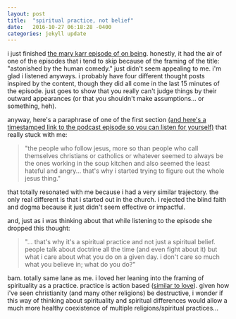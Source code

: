 ```yaml
---
layout: post
title:  "spiritual practice, not belief"
date:   2016-10-27 06:18:28 -0400
categories: jekyll update
---
```

i just finished [the mary karr episode of on being](https://overcast.fm/+BYAaOyolQ/). honestly, it had the air of one of the episodes that i tend to skip because of the framing of the title: "astonished by the human comedy." just didn't seem appealing to me. i'm glad i listened anyways. i probably have four different thought posts inspired by the content, though they did all come in the last 15 minutes of the episode. just goes to show that you really can't judge things by their outward appearances (or that you shouldn't make assumptions... or something, heh).

anyway, here's a paraphrase of one of the first section [(and here's a timestamped link to the podcast episode so you can listen for yourself)](https://overcast.fm/+BYAaOyolQ/40:04) that really stuck with me: 
> "the people who follow jesus, more so than people who call themselves christians or catholics or whatever seemed to always be the ones working in the soup kitchen and also seemed the least hateful and angry... that's why i started trying to figure out the whole jesus thing."

that totally resonated with me because i had a very similar trajectory. the only real different is that i started out in the church. i rejected the blind faith and dogma because it just didn't seem effective or impactful. 

and, just as i was thinking about that while listening to the episode she dropped this thought: 
> "... that's why it's a spiritual practice and not just a spiritual belief. people talk about doctrine all the time (and even fight about it) but what i care about what you do on a given day. i don't care so much what you believe in; what do you do?"

bam. totally same lane as me. i loved her leaning into the framing of spirituality as a practice. practice is action based ([similar to love](http://lqb2quotes.tumblr.com/post/150233304527/love-is-an-action-a-participatory-emotion)). given how i've seen christianity (and many other religions) be destructive, i wonder if this way of thinking about spirituality and spiritual differences would allow a much more healthy coexistence of multiple religions/spiritual practices...